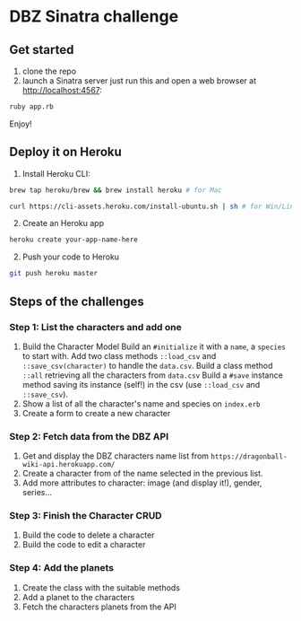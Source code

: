 # DBZ Sinatra challenge

## Get started

1. clone the repo
2. launch a Sinatra server just run this and open a web browser at [http://localhost:4567](http://localhost:4567):
```bash
ruby app.rb
```

Enjoy!

## Deploy it on Heroku

1. Install Heroku CLI:
```bash
brew tap heroku/brew && brew install heroku # for Mac
```
```bash
curl https://cli-assets.heroku.com/install-ubuntu.sh | sh # for Win/Linux
```
2. Create an Heroku app
```bash
heroku create your-app-name-here
```

2. Push your code to Heroku
```bash
git push heroku master
```

## Steps of the challenges

### Step 1: List the characters and add one
1. Build the Character Model
Build an `#initialize` it with a `name`, a `species` to start with.
Add two class methods `::load_csv` and `::save_csv(character)` to handle the `data.csv`.
Build a class method `::all` retrieving all the characters from `data.csv` 
Build a `#save` instance method saving its instance (self!) in the csv (use `::load_csv` and `::save_csv`).
2. Show a list of all the character's name and species on `index.erb`
3. Create a form to create a new character

### Step 2: Fetch data from the DBZ API
1. Get and display the DBZ characters name list from `https://dragonball-wiki-api.herokuapp.com/`
2. Create a character from of the name selected in the previous list.
3. Add more attributes to character: image (and display it!), gender, series...

### Step 3: Finish the Character CRUD
1. Build the code to delete a character
2. Build the code to edit a character

### Step 4: Add the planets
1. Create the class with the suitable methods
2. Add a planet to the characters
3. Fetch the characters planets from the API
